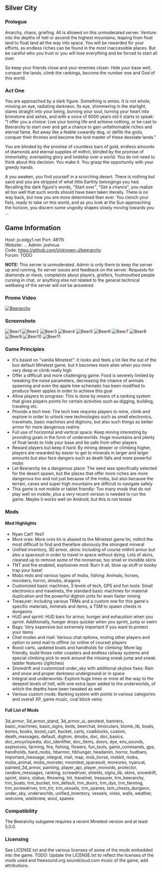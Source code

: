 ## Silver City
### Prologue
Anarchy, chaos, griefing. All is allowed on this unmoderated server. Venture into the depths of hell or ascend the highest mountains, leaping from float land to float land all the way into space. You will be rewarded for your efforts, as endless riches can be found in the most inaccessible places. But be careful who you trust or you will lose everything and be forced to start all over.

So keep your friends close and your enemies closer. Hide your base well, conquer the lands, climb the rankings, become the number one and God of this world.

### Act One
You are approached by a dark figure. Something is amiss. It is not whole, missing an eye, radiating darkness. Its eye, shimmering in the starlight, stares straight into your being, burning your soul, turning your heart into brimstone and ashes, and with a voice of 6000 years old it starts to speak: "I offer you a choice: Live your boring life and achieve nothing, or be cast to Beerarchy to start over and get a chance to gain unfathomable riches and eternal fame. Rot away like a feeble cowardly dog, or defile the gods, conquer their thrones and become the lord master of these desolate lands."

You are blinded by the promise of countless bars of gold, endless amounts of diamonds and eternal supplies of mithril, blinded by the promise of immortality, everlasting glory and lordship over a world. You do not need to think about this decision. You make it. You grasp the opportunity with your greedy hands.

A you awaken, you find yourself in a scorching desert. There is nothing but sand and you are stripped of what little Earthly belongings you had. Recalling the dark figure's words, "Start over", "Get a chance", you realize all too well that such words should have been taken literally. There is no way back, but now you are more determined than ever. You clench your fists, ready to take on this world, and as you look at the Sun approaching the horizon, you discern some ungodly shapes slowly moving towards you ...

## Game Information

Host:   jo.edgy1.net
Port:  48115<br/>
Website:  ...
Admin: joshoua<br/>
Code:  https://github.com/Unknown-J/beerarchy<br/>
Forum: TODO<br/>

**NOTE:** This server is unmoderated. Admin is only there to keep the server up and running, fix server issues and feedback on the server. Requests for diamonds or mese, complaints about players, griefers, foulmouthed people cursing in chat, or anything else not related to the general technical wellbeing of the server will not be answered.

### Promo Video
[![Beerarchy](http://img.youtube.com/vi/uYF0xxI1fvY/0.jpg)](http://www.youtube.com/watch?v=uYF0xxI1fvY)

### Screenshots
![Beer1](https://beerarchy.tk/img/beer1.png)
![Beer2](https://beerarchy.tk/img/beer2.png)
![Beer3](https://beerarchy.tk/img/beer3.png)
![Beer4](https://beerarchy.tk/img/beer4.png)
![Beer5](https://beerarchy.tk/img/beer5.png)
![Beer6](https://beerarchy.tk/img/beer6.png)
![Beer7](https://beerarchy.tk/img/beer7.png)
![Beer8](https://beerarchy.tk/img/beer8.png)
![Beer9](https://beerarchy.tk/img/beer9.png)
![Beer10](https://beerarchy.tk/img/beer10.png)
![Beer11](https://beerarchy.tk/img/beer11.png)

### Game Principles
* It's based on "vanilla Minetest": It looks and feels a lot like the out of the box default Minetest game, but it becomes more alien when you mine very deep or climb really high
* Offer a difficult and more challenging game: Food is severely limited by tweaking the noise parameters, decreasing the chance of animals spawning and even the apple tree schematic has been modified to produce fewer apples in order to achieve this goal
* Allow players to progress: This is done by means of a ranking system that gives players points for certain activities such as digging, building, traveling etc.
* Provide a tech tree: The tech tree requires players to mine, climb and explore in order to unlock new technologies such as small electronics, travelnets, basic machines and digtrons, but also such things as better armor for more dangerous realms
* Full use of horizontal and vertical space: Keep mining interesting by providing goals in the form of underworlds. Huge mountains and plenty of float lands to hide your base and be safe from other players
* Reward players but keep it hard: By mining deeper or climbing higher, players are rewarded by easier to get to minerals in larger and larger amounts but also face dangers such as death falls and more powerful mobs
* Let Beerarchy be a dangerous place: The seed was specifically selected for the desert spawn, but the places that offer more riches are more dangerous too and not just because of the mobs, but also because the terrain, caves and super high mountains are difficult to navigate safely
* This game is not mobile or tablet friendly: Too many mods that do not play well on mobile, plus a very recent version is needed to run the game. Maybe it works well on Android, but this is not tested

### Mods
#### Mod Highlights
* Nyan Cat!! Yes!!
* More ores: More ores tin is aliased to the Minetest game tin, mithril the most difficult to find and therefore obviously the strongest mineral
* Unified inventory, 3D armor, skins: Including of course mithril armor but also a spacesuit in order to travel in space without dying. Lots of skins, cleaned up to remove some of the nonsense, too small or invisible skins
* TNT and fire enabled, explosives mod: Burn it all, blow up stuff or booby trap your base!
* Mobs redo and various types of mobs, fishing: Animals, horses, monsters, horror, dmobs, dragons
* Customized basic machines, 3 levels of tech, GPS and fun tools: Small electronics and travelnets, the standard basic machines for material duplication and the powerful digtron units for even faster mining
* Treasurer: Including various TRMs and a custom one for this game's specific materials, minerals and items, a TSM to spawn chests in dungeons
* HUD and sprint: HUD bars for armor, hunger and exhaustion when you sprint. Additionally, hunger drops quicker when you sprint, jump or swim
* Bags: Very expensive but extremely important if you want to protect your items
* Chat modes and mail: Various chat options, muting other players and option to send mail to offline (or online of course) players
* Boost carts, updated boats and handholds for climbing: More lag friendly, build those roller coasters and endless railway systems and special climbing pick to work around the missing sneak jump and sneak ladder features (/glitches)
* Snowdrift and customized under_sky with additional skybox fixes: Rain and snow and proper darkness underground or in space
* Integral and underworlds: Explore huge trees or mine all the way to the deepest levels of hell, with one extra layer added to the underworlds, of which the depths have been tweaked as well
* Various custom mods: Ranking system with points in various categories and overall XP, game music, coal block veins

#### Full List of Mods
3d_armor, 3d_armor_stand, 3d_armor_ui, aerotest, banners, basic_machines, basic_signs, beds, beerchat, binoculars, biome_lib, boats, bones, books, boost_cart, bucket, carts, coalblocks, custom, death_messages, default, digtron, dmobs, doc, doc_basics, doc_encyclopedia, doc_identifier, doc_items, doors, dye, env_sounds, explosives, farming, fire,  fishing, flowers, fun_tools, game_commands, gps, handholds, hard_mobs, hbarmor, hbhunger, headanim, horror, hudbars, important_message, integral, mail, map, mob_horse, mobkit, mobs, mobs_animal, mobs_monster, moontest_spacesuit, moreores, nyancat, painted_3d_armor, painting, player_api, player_monoids, protector, random_messages, ranking, screwdriver, shields, signs_lib, skins, snowdrift, sprint, stairs, statue, throwing, tnt, travelnet, treasurer, trm_beerarchy, trm_boats, trm_bucket, trm_default, trm_doors, trm_dye, trm_farming, trm_screwdriver, trm_tnt, trm_vessels, trm_xpanes, tsm_chests_dungeon, under_sky, underworlds, unified_inventory, vessels, vines, walls, weather, welcome, wieldview, wool, xpanes

### Compatibility
The Beerarchy subgame requires a recent Minetest version and at least 5.0.0.

### Licensing
See LICENSE.txt and the various licenses of some of the mods embedded into the game. TODO: Update the LICENSE.txt to reflect the licenses of the mods used and freesound.org soundcloud.com music of the game, add attributions.
